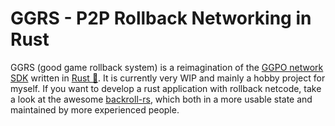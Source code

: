 # GGRS - P2P Rollback Networking in Rust
GGRS (good game rollback system) is a reimagination of the [GGPO network SDK](https://www.ggpo.net/) written in [Rust 🦀](https://www.rust-lang.org/). It is currently very WIP and mainly a hobby project for myself. If you want to develop a rust application with rollback netcode, take a look at the awesome [backroll-rs](https://github.com/HouraiTeahouse/backroll-rs/), which both in a more usable state and maintained by more experienced people.
